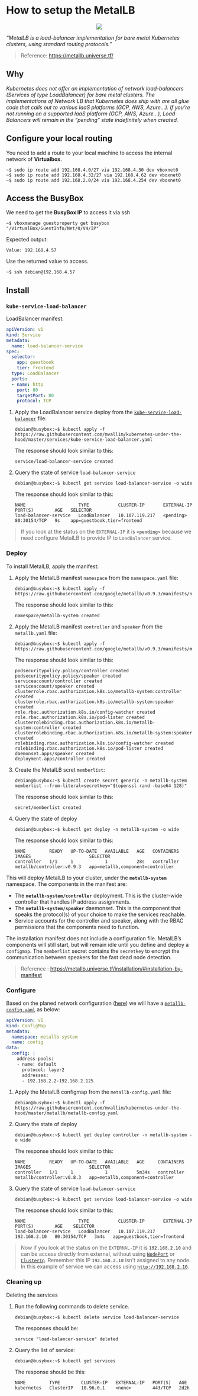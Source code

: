 # How to setup the MetalLB

<p align="center">
  <img src="images/metallb-logo.png">
</p>

*“MetalLB is a load-balancer implementation for bare metal Kubernetes clusters, using standard routing protocols.”*

> Reference: https://metallb.universe.tf/

## Why

*Kubernetes does not offer an implementation of network load-balancers (Services of type LoadBalancer) for bare metal clusters. The implementations of Network LB that Kubernetes does ship with are all glue code that calls out to various IaaS platforms (GCP, AWS, Azure…). If you’re not running on a supported IaaS platform (GCP, AWS, Azure…), Load Balancers will remain in the “pending” state indefinitely when created.*

## Configure your local routing

You need to add a route to your local machine to access the internal network of **Virtualbox**.

```console
~$ sudo ip route add 192.168.4.0/27 via 192.168.4.30 dev vboxnet0
~$ sudo ip route add 192.168.4.32/27 via 192.168.4.62 dev vboxnet0
~$ sudo ip route add 192.168.2.0/24 via 192.168.4.254 dev vboxnet0
```

## Access the BusyBox

We need to get the **BusyBox IP** to access it via ssh

```console
~$ vboxmanage guestproperty get busybox "/VirtualBox/GuestInfo/Net/0/V4/IP"
```

Expected output:

```console
Value: 192.168.4.57
```

Use the returned value to access.

```cosole
~$ ssh debian@192.168.4.57
```

## Install

### `kube-service-load-balancer`

LoadBalancer manifest:

```yaml
apiVersion: v1
kind: Service
metadata:  
  name: load-balancer-service
spec:
  selector:
    app: guestbook
    tier: frontend
  type: LoadBalancer
  ports:  
  - name: http
    port: 80
    targetPort: 80
    protocol: TCP
```

1. Apply the LoadBalancer service deploy from the [`kube-service-load-balancer`](../services/kube-service-load-balancer.yaml) file:

   ```console
   debian@busybox:~$ kubectl apply -f https://raw.githubusercontent.com/mvallim/kubernetes-under-the-hood/master/services/kube-service-load-balancer.yaml
   ```

   The response should look similar to this:

   ```text
   service/load-balancer-service created
   ```

2. Query the state of service `load-balancer-service`

   ```console
   debian@busybox:~$ kubectl get service load-balancer-service -o wide
   ```

   The response should look similar to this:

   ```text
   NAME                    TYPE           CLUSTER-IP       EXTERNAL-IP   PORT(S)        AGE   SELECTOR
   load-balancer-service   LoadBalancer   10.107.119.217   <pending>     80:30154/TCP   9s    app=guestbook,tier=frontend
   ```

> If you look at the status on the `EXTERNAL-IP` it is **`<pending>`** because we need configure MetalLB to provide IP to `LoadBalancer` service.

### Deploy

To install MetalLB, apply the manifest:

1. Apply the MetalLB manifest `namespace` from the `namespace.yaml` file:

   ```console
   debian@busybox:~$ kubectl apply -f https://raw.githubusercontent.com/google/metallb/v0.9.3/manifests/namespace.yaml
   ```

      The response should look similar to this:

   ```text
   namespace/metallb-system created
   ```

2. Apply the MetalLB manifest `controller` and `speaker` from the `metallb.yaml` file:

   ```console
   debian@busybox:~$ kubectl apply -f https://raw.githubusercontent.com/google/metallb/v0.9.3/manifests/metallb.yaml
   ```

   The response should look similar to this:

   ```text
   podsecuritypolicy.policy/controller created
   podsecuritypolicy.policy/speaker created
   serviceaccount/controller created
   serviceaccount/speaker created
   clusterrole.rbac.authorization.k8s.io/metallb-system:controller created
   clusterrole.rbac.authorization.k8s.io/metallb-system:speaker created
   role.rbac.authorization.k8s.io/config-watcher created
   role.rbac.authorization.k8s.io/pod-lister created
   clusterrolebinding.rbac.authorization.k8s.io/metallb-system:controller created
   clusterrolebinding.rbac.authorization.k8s.io/metallb-system:speaker created
   rolebinding.rbac.authorization.k8s.io/config-watcher created
   rolebinding.rbac.authorization.k8s.io/pod-lister created
   daemonset.apps/speaker created
   deployment.apps/controller created
   ```

3. Create the MetalLB scret `memberlist`:

   ```console
   debian@busybox:~$ kubectl create secret generic -n metallb-system memberlist --from-literal=secretkey="$(openssl rand -base64 128)"
   ```

   The response should look similar to this:

   ```text
   secret/memberlist created
   ```

4. Query the state of deploy

   ```shell
   debian@busybox:~$ kubectl get deploy -n metallb-system -o wide
   ```

   The response should look similar to this:

   ```text
   NAME         READY   UP-TO-DATE   AVAILABLE   AGE   CONTAINERS   IMAGES                      SELECTOR
   controller   1/1     1            1           28s   controller   metallb/controller:v0.9.3   app=metallb,component=controller
   ```

This will deploy MetalLB to your cluster, under the **`metallb-system`** namespace. The components in the manifest are:

* The **`metallb-system/controller`** deployment. This is the cluster-wide controller that handles IP address assignments.  
* The **`metallb-system/speaker`** daemonset. This is the component that speaks the protocol(s) of your choice to make the services reachable.  
* Service accounts for the controller and speaker, along with the RBAC permissions that the components need to function. 

The installation manifest does not include a configuration file. MetalLB’s components will still start, but will remain idle until you define and deploy a `configmap`. The `memberlist` secret contains the `secretkey` to encrypt the communication between speakers for the fast dead node detection.

> Reference : https://metallb.universe.tf/installation/#installation-by-manifest

### Configure

Based on the planed network configuration ([here](/documentation/network-segmentation.md#loadbalancer)) we will have a [`metallb-config.yaml`](../metallb/metallb-config.yaml) as below:

```yaml
apiVersion: v1
kind: ConfigMap
metadata:
  namespace: metallb-system
  name: config
data:
  config: |
    address-pools:
    - name: default
      protocol: layer2
      addresses:
      - 192.168.2.2-192.168.2.125
```

1. Apply the MetalLB configmap from the `metallb-config.yaml` file:

   ```console
   debian@busybox:~$ kubectl apply -f https://raw.githubusercontent.com/mvallim/kubernetes-under-the-hood/master/metallb/metallb-config.yaml
   ```

2. Query the state of deploy

   ```console
   debian@busybox:~$ kubectl get deploy controller -n metallb-system -o wide
   ```

   The response should look similar to this:

   ```text
   NAME         READY   UP-TO-DATE   AVAILABLE   AGE     CONTAINERS   IMAGES                      SELECTOR
   controller   1/1     1            1           5m34s   controller   metallb/controller:v0.8.3   app=metallb,component=controller
   ```

3. Query the state of service `load-balancer-service`

   ```console
   debian@busybox:~$ kubectl get service load-balancer-service -o wide
   ```

   The response should look similar to this:

   ```text
   NAME                    TYPE           CLUSTER-IP       EXTERNAL-IP    PORT(S)        AGE    SELECTOR
   load-balancer-service   LoadBalancer   10.107.119.217   192.168.2.10   80:30154/TCP   3m4s   app=guestbook,tier=frontend
   ```

> Now if you look at the status on the `EXTERNAL-IP` it is **`192.168.2.10`** and can be access directly from external, without using [`NodePort`](/documentation/kube.md#service) or [`ClusterIp`](/documentation/kube.md#service). Remember this IP **`192.168.2.10`** isn't assigned to any node. In this example of service we can access using [`http://192.168.2.10`](http://192.168.2.10).

### Cleaning up

Deleting the services

1. Run the following commands to delete service.

   ```console
   debian@busybox:~$ kubectl delete service load-balancer-service
   ```

   The responses should be:

   ```text
   service "load-balancer-service" deleted
   ```

2. Query the list of service:

   ```console
   debian@busybox:~$ kubectl get services
   ```

   The response should be this:

   ```text
   NAME         TYPE        CLUSTER-IP   EXTERNAL-IP   PORT(S)   AGE
   kubernetes   ClusterIP   10.96.0.1    <none>        443/TCP   2d2h
   ```
